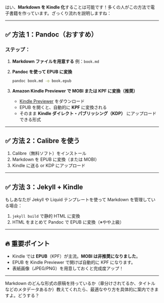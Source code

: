 はい、**Markdown を Kindle 化**することは可能です！多くの人がこの方法で電子書籍を作っています。ざっくり流れを説明しますね：

---

## ✅ 方法 1：Pandoc（おすすめ）

### ステップ：

1. **Markdown ファイルを用意する**
   例：`book.md`

2. **Pandoc を使って EPUB に変換**
   ```bash
   pandoc book.md -o book.epub
   ```

3. **Amazon Kindle Previewer で MOBI または KPF に変換（推奨）**
   - [Kindle Previewer](https://www.amazon.co.jp/gp/feature.html?docId=1003018611) をダウンロード
   - EPUB を開くと、自動的に **KPF** に変換される
   - そのまま **Kindle ダイレクト・パブリッシング（KDP）** にアップロードできる形式

---

## ✅ 方法 2：Calibre を使う

1. Calibre（無料ソフト）をインストール
2. Markdown を EPUB に変換（または MOBI）
3. Kindle に送る or KDP にアップロード

---

## ✅ 方法 3：Jekyll + Kindle

もしあなたが Jekyll や Liquid テンプレートを使って Markdown を管理している場合：

1. `jekyll build` で静的 HTML に変換
2. HTML をまとめて Pandoc で EPUB に変換（※やや上級）

---

## 🔥 重要ポイント

- Kindle では **EPUB**（KPF）が主流。**MOBI は非推奨になりました**。
- EPUB を Kindle Previewer で開けば自動的に KPF になります。
- 表紙画像（JPEG/PNG）を用意しておくと完成度アップ！

---

Markdown のどんな形式の原稿を持っているか（章分けされてるか、タイトルなどのメタデータあるか）教えてくれたら、最適なやり方を具体的に案内できますよ。どうする？